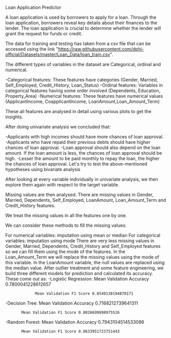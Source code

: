 Loan Application Predictor

A loan application is used by borrowers to apply for a loan. Through the loan application, borrowers reveal key details about their finances to the lender. The loan application is crucial to determine whether the lender will grant the request for funds or credit.

The data for training and testing has taken from a csv file that can be accessed using the link "https://raw.githubusercontent.com/dphi-official/Datasets/master/Loan_Data/loan_train.csv".

The different types of variables in the dataset are Categorical, ordinal and numerical.

-Categorical features: These features have categories (Gender, Married, Self_Employed, Credit_History, Loan_Status)
-Ordinal features: Variables in categorical features having some order involved (Dependents, Education, Property_Area)
-Numerical features: These features have numerical values (ApplicantIncome, CoapplicantIncome, LoanAmount,Loan_Amount_Term)

These all features are analysed in detail using various plots to get the insights.

After doing univariate analysis we concluded that:

-Applicants with high incomes should have more chances of loan approval.
-Applicants who have repaid their previous debts should have higher chances of loan approval.
-Loan approval should also depend on the loan amount. If the loan amount is less, the chances of loan approval should be high.
-Lesser the amount to be paid monthly to repay the loan, the higher the chances of loan approval. Let's try to test the above-mentioned hypotheses using bivariate analysis

After looking at every variable individually in univariate analysis, we then explore them again with respect to the target variable.

Missing values are then analysed. There are missing values in Gender, Married, Dependents, Self_Employed, LoanAmount, Loan_Amount_Term and Credit_History features.

We treat the missing values in all the features one by one.

We can consider these methods to fill the missing values:

For numerical variables: imputation using mean or median
For categorical variables: imputation using mode
There are very less missing values in Gender, Married, Dependents, Credit_History and Self_Employed features so we can fill them using the mode of the features. In the Loan_Amount_Term  we will replace the missing values using the mode of this variable. In the LoanAmount variable, the null values are replaced using the median value.
After outlier treatment and some feature engineering, we build three different models for prediction and calculated its accuracy. These come out as:
-Logistic Regression: Mean Validation Accuracy 0.7800041228612657

                 Mean Validation F1 Score 0.8549138194870171
-Decision Tree: Mean Validation Accuracy 0.7168212739641311

           Mean Validation F1 Score 0.8026699898975526
-Random Forest: Mean Validation Accuracy 0.7943104514533086

           Mean Validation F1 Score 0.8633951723751443
